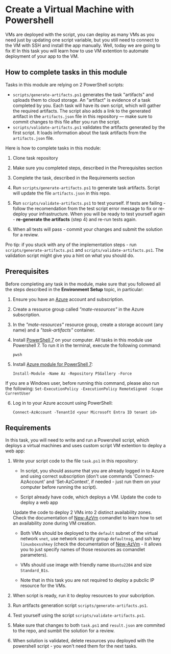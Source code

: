 # Create a Virtual Machine with Powershell

VMs are deployed with the script, you can deploy as many VMs as you need just by updating one script variable, but you still need to connect to the VM with SSH and install the app manually. Well, today we are going to fix it! In this task you will learn how to use VM extention to automate deployment of your app to the VM. 

## How to complete tasks in this module 

Tasks in this module are relying on 2 PowerShell scripts: 

- `scripts/generate-artifacts.ps1` generates the task "artifacts" and uploads them to cloud storage. An "artifact" is evidence of a task completed by you. Each task will have its own script, which will gather the required artifacts. The script also adds a link to the generated artifact in the `artifacts.json` file in this repository — make sure to commit changes to this file after you run the script. 
- `scripts/validate-artifacts.ps1` validates the artifacts generated by the first script. It loads information about the task artifacts from the `artifacts.json` file.

Here is how to complete tasks in this module:

1. Clone task repository

2. Make sure you completed steps, described in the Prerequisites section

3. Complete the task, described in the Requirements section 

4. Run `scripts/generate-artifacts.ps1` to generate task artifacts. Script will update the file `artifacts.json` in this repo. 

5. Run `scripts/validate-artifacts.ps1` to test yourself. If tests are failing - follow the recomendation from the test script error message to fix or re-deploy your infrastructure. When you will be ready to test yourself again - **re-generate the artifacts** (step 4) and re-run tests again. 

6. When all tests will pass - commit your changes and submit the solution for a review. 

Pro tip: if you stuck with any of the implementation steps - run `scripts/generate-artifacts.ps1` and `scripts/validate-artifacts.ps1`. The validation script might give you a hint on what you should do.  

## Prerequisites

Before completing any task in the module, make sure that you followed all the steps described in the **Environment Setup** topic, in particular: 

1. Ensure you have an [Azure](https://azure.microsoft.com/en-us/free/) account and subscription.

2. Create a resource group called *"mate-resources"* in the Azure subscription.

3. In the *"mate-resources"* resource group, create a storage account (any name) and a *"task-artifacts"* container.

4. Install [PowerShell 7](https://learn.microsoft.com/en-us/powershell/scripting/install/installing-powershell?view=powershell-7.4) on your computer. All tasks in this module use Powershell 7. To run it in the terminal, execute the following command: 
    ```
    pwsh
    ```

5. Install [Azure module for PowerShell 7](https://learn.microsoft.com/en-us/powershell/azure/install-azure-powershell?view=azps-11.3.0): 
    ```
    Install-Module -Name Az -Repository PSGallery -Force
    ```
If you are a Windows user, before running this command, please also run the following: 
    ```
    Set-ExecutionPolicy -ExecutionPolicy RemoteSigned -Scope CurrentUser
    ```

6. Log in to your Azure account using PowerShell:
    ```
    Connect-AzAccount -TenantId <your Microsoft Entra ID tenant id>
    ```

## Requirements

In this task, you will need to write and run a Powershell script, which deploys a virtual machines and uses custom script VM extention to deploy a web app:  

1. Write your script code to the file `task.ps1` in this repository:
    
    - In script, you should assume that you are already logged in to Azure and using correct subscription (don't use commands 'Connect-AzAccount' and 'Set-AzContext', if needed - just run them on your computer before running the script). 

    - Script already have code, which deploys a VM. Update the code to deploy a web app  
    
    Update the code to deploy 2 VMs into 2 distinct availability zones. Check the documentation of [New-AzVm](https://learn.microsoft.com/en-us/powershell/module/az.compute/new-azvm?view=azps-11.5.0) comandlet to learn how to set an availability zone during VM creation. 
    
    - Both VMs should be deployed to the `default` subnet of the virtual network `vnet`, use network security group `defaultnsg`, and ssh key `linuxboxsshkey` (check the documentation of [New-AzVm](https://learn.microsoft.com/en-us/powershell/module/az.compute/new-azvm?view=azps-11.5.0) - it allows you to just specify names of those resources as comandlet parameters). 

    - VMs should use image with friendly name `Ubuntu2204` and size `Standard_B1s`.

    - Note that in this task you are not required to deploy a pubclic IP resource for the VMs. 

2. When script is ready, run it to deploy resources to your subcription. 

3. Run artifacts generation script `scripts/generate-artifacts.ps1`.

4. Test yourself using the script `scripts/validate-artifacts.ps1`.

5. Make sure that changes to both `task.ps1` and `result.json` are commited to the repo, and sumbit the solution for a review. 

6. When solution is validated, delete resources you deployed with the powershell script - you won't need them for the next tasks. 
